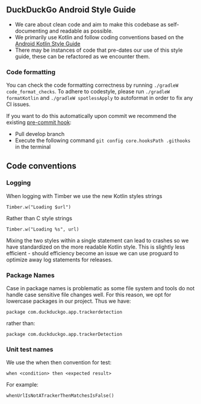 ## DuckDuckGo Android Style Guide
* We care about clean code and aim to make this codebase as self-documenting and readable as possible.
* We primarily use Kotlin and follow coding conventions based on the [Android Kotlin Style Guide](https://developer.android.com/kotlin/style-guide)
* There may be instances of code that pre-dates our use of this style guide, these can be refactored as we encounter them.

###  Code formatting

You can check the code formatting correctness by running `./gradleW code_format_checks`.
To adhere to codestyle, please run `./gradleW formatKotlin` and `./gradleW spotlessApply` to autoformat in order to fix any CI issues.

If you want to do this automatically upon commit we recommend the existing [pre-commit hook](.githooks/pre-commit):
- Pull develop branch
- Execute the following command `git config core.hooksPath .githooks` in the terminal

##  Code conventions

### Logging
When logging with Timber we use the new Kotlin styles strings

```Timber.w("Loading $url")```

Rather than C style strings

```Timber.w("Loading %s", url)```

Mixing the two styles within a single statement can lead to crashes so we have standardized on the more readable Kotlin style. This is slightly less efficient - should efficiency become an issue we can use proguard to optimize away log statements for releases.

### Package Names
Case in package names is problematic as some file system and tools do not handle case sensitive file changes well. For this reason, we opt for lowercase packages in our project. Thus we have:

```package com.duckduckgo.app.trackerdetection```

rather than:

```package com.duckduckgo.app.trackerDetection```

### Unit test names
We use the when then convention for test:

```when <condition> then <expected result>```

For example:

```whenUrlIsNotATrackerThenMatchesIsFalse()```
